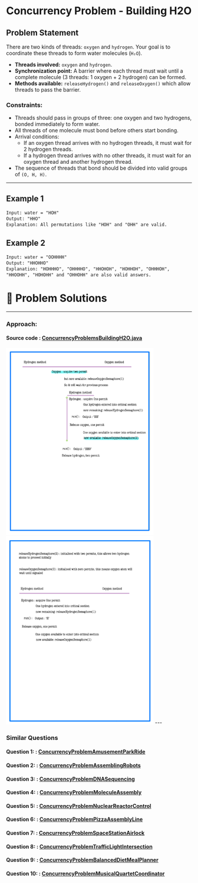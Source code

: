 # Concurrency Problem - Building H2O


## Problem Statement

There are two kinds of threads: `oxygen` and `hydrogen`. Your goal is to coordinate these threads to form water molecules (`H₂O`).

- **Threads involved:** `oxygen` and `hydrogen`.
- **Synchronization point:** A barrier where each thread must wait until a complete molecule (3 threads: 1 oxygen + 2 hydrogen) can be formed.
- **Methods available:** `releaseHydrogen()` and `releaseOxygen()` which allow threads to pass the barrier.

### Constraints:
- Threads should pass in groups of three: one oxygen and two hydrogens, bonded immediately to form water.
- All threads of one molecule must bond before others start bonding.
- Arrival conditions:
    - If an oxygen thread arrives with no hydrogen threads, it must wait for 2 hydrogen threads.
    - If a hydrogen thread arrives with no other threads, it must wait for an oxygen thread and another hydrogen thread.
- The sequence of threads that bond should be divided into valid groups of `(O, H, H)`.

---

## Example 1
```plaintext
Input: water = "HOH"
Output: "HHO"
Explanation: All permutations like "HOH" and "OHH" are valid.
```

## Example 2
```plaintext
Input: water = "OOHHHH"
Output: "HHOHHO"
Explanation: "HOHHHO", "OHHHHO", "HHOHOH", "HOHHOH", "OHHHOH", "HHOOHH", "HOHOHH" and "OHHOHH" are also valid answers.
```

# 📝 Problem Solutions
---
### Approach:
#### Source code : [ConcurrencyProblemsBuildingH2O.java](../../../../../../lowLevelDesignModuleOne/QuestionAnswer/synchronizationwithSemaphores/assignment/ConcurrencyProblemsBuildingH2O/originalQuestion/ConcurrencyProblemsBuildingH2O.java)


<img src="../../../../../../../src/resources/images/lowLevelDesignModuleOne/QuestionAnswer/synchronizationwithSemaphores/assignment/ConcurrencyProblemsBuildingH2O/originalQuestion/step1.jpg" alt="My Image" width="400" />
<img src="../../../../../../../src/resources/images/lowLevelDesignModuleOne/QuestionAnswer/synchronizationwithSemaphores/assignment/ConcurrencyProblemsBuildingH2O/originalQuestion/step2.jpg" alt="My Image" width="400" />
---

### Similar Questions
#### Question 1: : [ConcurrencyProblemAmusementParkRide](../similarQuestion/ConcurrencyProblemAmusementParkRide/ConcurrencyProblemAmusementParkRide.md)

#### Question 2: : [ConcurrencyProblemAssemblingRobots](../similarQuestion/ConcurrencyProblemAssemblingRobots/ConcurrencyProblemAssemblingRobots.md)

#### Question 3: : [ConcurrencyProblemDNASequencing](../similarQuestion/ConcurrencyProblemDNASequencing/ConcurrencyProblemDNASequencing.md)

#### Question 4: : [ConcurrencyProblemMoleculeAssembly](../similarQuestion/ConcurrencyProblemMoleculeAssembly/ConcurrencyProblemMoleculeAssembly.md)

#### Question 5: : [ConcurrencyProblemNuclearReactorControl](../similarQuestion/ConcurrencyProblemNuclearReactorControl/ConcurrencyProblemNuclearReactorControl.md)

#### Question 6: : [ConcurrencyProblemPizzaAssemblyLine](../similarQuestion/ConcurrencyProblemPizzaAssemblyLine/ConcurrencyProblemPizzaAssemblyLine.md)

#### Question 7: : [ConcurrencyProblemSpaceStationAirlock](../similarQuestion/ConcurrencyProblemSpaceStationAirlock/ConcurrencyProblemSpaceStationAirlock.md)

#### Question 8: : [ConcurrencyProblemTrafficLightIntersection](../similarQuestion/ConcurrencyProblemTrafficLightIntersection/ConcurrencyProblemTrafficLightIntersection.md)

#### Question 9: : [ConcurrencyProblemBalancedDietMealPlanner](../similarQuestion/ConcurrencyProblemBalancedDietMealPlanner/ConcurrencyProblemBalancedDietMealPlanner.md)

#### Question 10: : [ConcurrencyProblemMusicalQuartetCoordinator](../similarQuestion/ConcurrencyProblemMusicalQuartetCoordinator/ConcurrencyProblemMusicalQuartetCoordinator.md)


